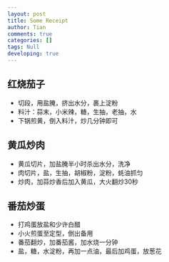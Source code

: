 ```yaml
---
layout: post
title: Some Receipt
author: Tian
comments: true
categories: []
tags: Null
developing: true
---
```

## 红烧茄子
- 切段，用盐腌，挤出水分，裹上淀粉
- 料汁：蒜末，小米辣，糖，生抽，老抽，水
- 下锅煎黄，倒入料汁，炒几分钟即可

## 黄瓜炒肉
- 黄瓜切片，加盐腌半小时杀出水分，洗净
- 肉切片，盐，生抽，胡椒粉，淀粉，蚝油抓匀
- 炒肉，加蒜炒香后加入黄瓜，大火翻炒30秒

## 番茄炒蛋
- 打鸡蛋放盐和少许白醋
- 小火煎蛋至定型，倒出备用
- 番茄翻炒，加番茄酱，加水烧一分钟
- 盐，糖，水淀粉，再加一点油，最后加鸡蛋，放葱花